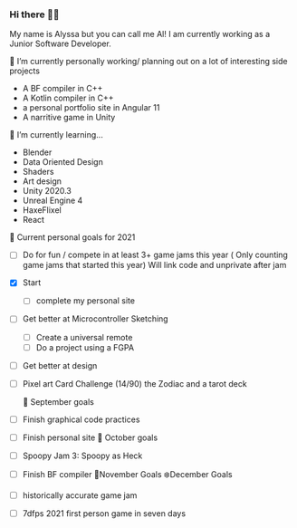 ### Hi there :frog::rainbow:
My name is Alyssa but you can call me Al! I am currently working as a Junior Software Developer. 

🔭 I’m currently personally working/ planning out on a lot of interesting side projects 
- A BF compiler in C++
- A Kotlin compiler in C++ 
- a personal portfolio site in Angular 11
- A narritive game in Unity

🌱 I’m currently learning... 
- Blender
- Data Oriented Design 
- Shaders
- Art design
- Unity 2020.3
- Unreal Engine 4
- HaxeFlixel
- React

:cherry_blossom: Current personal goals for 2021
- [ ] Do for fun / compete in at least 3+ game jams this year ( Only counting game jams that started this year) Will link code and unprivate after jam
- [x] Start 
    - [ ] complete my personal site
- [ ] Get better at Microcontroller Sketching
    - [ ] Create a universal remote
    - [ ] Do a project using a FGPA
- [ ] Get better at design
- [ ] Pixel art Card Challenge (14/90) the Zodiac and a tarot deck
   
   🍂 September goals
- [ ] Finish graphical code practices
- [ ] Finish personal site
   👻 October goals
- [ ] Spoopy Jam 3: Spoopy as Heck
- [ ] Finish BF compiler
🍁November Goals
 ❄️December Goals
- [ ]  historically accurate game jam
- [ ]  7dfps 2021 first person game in seven days
